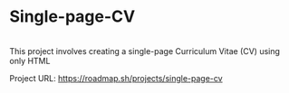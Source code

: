 # Single-page-CV 
<br>
This project involves creating a single-page Curriculum Vitae (CV) using only HTML

Project URL: https://roadmap.sh/projects/single-page-cv
